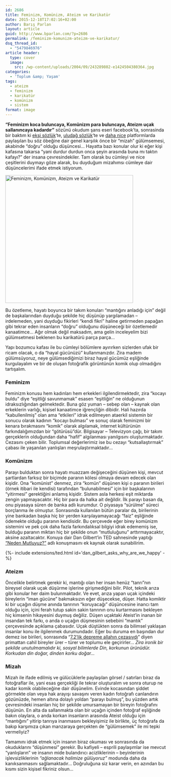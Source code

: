 ```yaml
---
id: 2686
title: Feminizm, Komünizm, Ateizm ve Karikatür
date: 2015-12-18T17:02:16+02:00
author: Barış Parlan
layout: article
guid: http://www.bparlan.com/?p=2686
permalink: /feminizm-komunizm-ateizm-ve-karikatur/
dsq_thread_id:
  - "5479846976"
article header:
  type: cover
  image:
    src: /wp-content/uploads/2004/09/243289802-e1424504380364.jpg
categories:
  - 'Toplum &amp; Yaşam'
tags:
  - ateizm
  - feminizm
  - karikatür
  - komünizm
  - sistem
format: image
---
```


**&#8220;Feminizm koca buluncaya, Komünizm para buluncaya, Ateizm uçak sallanıncaya kadardır&#8221;** sözünü okudum şans eseri facebook&#8217;ta, sonrasinda bir baktım ki <a href="https://eksisozluk.com/komunizm-parayi-feminizm-kocayi-bulana-kadardir--3208619" target="_blank">ekşi sözlük</a>&#8216;te, <a href="http://www.uludagsozluk.com/k/kom%C3%BCnizm-paray%C4%B1-feminizm-kocay%C4%B1-bulana-kadard%C4%B1r/" target="_blank">uludağ sözlük</a>&#8216;te ve <a href="https://www.google.com/search?q=Feminizm+Koca+Buluncaya%2C+Kom%C3%BCnizm+Para+Buluncaya%2C+Ateizm+U%C3%A7ak+Sallan%C4%B1ncaya+Kadard%C4%B1r&ie=utf-8&oe=utf-8" target="_blank">daha nice</a> platformlarda paylaşılan bu söz öbeğine dair genel karşılık önce bir &#8220;mizah&#8221; gülümsemesi, akabinde &#8220;doğru&#8221; olduğu düşüncesi&#8230; Hayatta bazı konular olur ki eğer kişi kafasına takarsa &#8220;yani durdur durdun onca şeyin arasında buna mı taktın kafayı?&#8221; der insana çevresindekiler. Tam olarak bu cümleyi ve nice çeşitlerini duymayı göze alarak, bu duyduğum mizahımsı cümleye dair düşüncelerimi ifade etmek istiyorum.

<img class="aligncenter wp-image-2688" src="https://i0.wp.com/www.bparlan.com/wp-content/uploads/2015/12/10899050_837565792967583_262884324_n.jpg?resize=400%2C400" alt="Feminizm, Komünizm, Ateizm ve Karikatür" width="400" height="400" srcset="https://i0.wp.com/www.bparlan.com/wp-content/uploads/2015/12/10899050_837565792967583_262884324_n.jpg?w=640 640w, https://i0.wp.com/www.bparlan.com/wp-content/uploads/2015/12/10899050_837565792967583_262884324_n.jpg?resize=150%2C150 150w, https://i0.wp.com/www.bparlan.com/wp-content/uploads/2015/12/10899050_837565792967583_262884324_n.jpg?resize=300%2C300 300w, https://i0.wp.com/www.bparlan.com/wp-content/uploads/2015/12/10899050_837565792967583_262884324_n.jpg?resize=500%2C500 500w, https://i0.wp.com/www.bparlan.com/wp-content/uploads/2015/12/10899050_837565792967583_262884324_n.jpg?resize=160%2C160 160w, https://i0.wp.com/www.bparlan.com/wp-content/uploads/2015/12/10899050_837565792967583_262884324_n.jpg?resize=320%2C320 320w" sizes="(max-width: 400px) 100vw, 400px" data-recalc-dims="1" /> 

Bu özetleme, hayatı boyunca bir takım konuları &#8220;mantığını anladığı için&#8221; değil de başkalarından duyduğu şekilde hiç düşünüp yargılamadan &#8211; irdelemeden, yani duyduğu fikirleri &#8220;kendi fikri&#8221; haline getirmeden papağan gibi tekrar eden insanların &#8220;doğru&#8221; olduğunu düşüneceği bir özetlemedir kanaatimce&#8230; Ağır olmak değil maksadım, ama gelin inceleyelim bizi gülümsetmesi beklenen bu karikatürü parça parça&#8230;

Yapı bozumcu kafası ile bu cümleyi bölümlere ayırırken sizlerden ufak bir ricam olacak, o da &#8220;hayal gücünüzü&#8221; kullanmanızdır. Zira madem gülümsüyoruz, neye gülümsediğimizi biraz hayal gücümüz eşliğinde kurgulayalım ve bir de oluşan fotoğrafik görüntünün komik olup olmadığını tartışalım.

### Feminizm

Feminizm konusu hem kadınları hem erkekleri ilgilendirmektedir, zira &#8220;kocayı buldu&#8221; diye &#8220;eşitliği savunmamak&#8221; esasen &#8220;eşitliğin&#8221; ne olduğunun idraksızlığından gelmektedir. Buna göz yuman &#8211; sebep olan &#8211; kaynak olan erkeklerin varlığı, kişisel kanaatimce iğrençliğin dibidir. Hali hazırda &#8220;kabullenilmiş&#8221; olan ama &#8220;etkileri&#8221; idrak edilmeyen ataerkil sistemin bir sonucu olarak kadının &#8220;kocayı bulması&#8221; ve sonuç olarak feminizmi bir kenara bırakmasını &#8220;komik&#8221; olarak algılamak, internet kültürünün farkındalığımızdan bir &#8220;götürüsü&#8221;dür. Bilgisayar &#8211; Televizyon çağı, bir takım gerçeklerin olduğundan daha &#8220;hafif&#8221; algılanması yanılgısını oluşturmaktadır. Cezasını çeken bilir. Toplumsal değerlerimiz ise bu cezayı &#8220;kutsallaştırmak&#8221; çabası ile yaşanılan yanlışları meşrulaştırmaktadır&#8230;

### Komünizm

Parayı bulduktan sonra hayatı muazzam değişeceğini düşünen kişi, mevcut şartlardan farksız bir biçimde paranın kölesi olmaya devam edecek olan kişidir. Ona &#8220;komünist&#8221; denmez, zira &#8220;komün&#8221; düşünen kişi o paranın birileri (örnek itibari ile kendisi) tarafından &#8220;bulunabilmesi&#8221; için bir başkalarının &#8220;yitirmesi&#8221; gerektiğini anlamış kişidir. Sistem asla herkesi eşit miktarda zengin yapmayacaktır. Hiç bir para da halka ait değildir. İlk parayı basan da, onu piyasaya süren de banka adlı kurumdur. O piyasaya &#8220;sürülme&#8221; süreci borçlanma ile olmuştur. Sonrasında kullanılan bütün paralar da, birilerinin yine bankadan başka hiç bir yerden karşılayamayacağı &#8220;faiz&#8221; eşliğinde ödemekte olduğu paranın kendisidir. Bu çerçevede eğer birey komünizm sistemini ve pek çok daha fazla farkındalıksal bilgiyi idrak edememiş ise, bulduğu paranın miktarı hiç bir şekilde onun &#8220;mutluluğunu&#8221; arttırmayacaktır, aksine azaltacaktır. Konuya dair Dan Gilbert&#8217;in TED sahnesinde yaptığı <a href="https://www.ted.com/talks/dan_gilbert_asks_why_are_we_happy?language=tr" target="_blank">&#8220;Neden Mutluyuz?&#8221;</a> adlı konuşmasını ek kaynak olarak sunabilirim.

<div>{%- include extensions/ted.html id='dan_gilbert_asks_why_are_we_happy' -%}</div>

### Ateizm

Öncelikle belirtmek gerekir ki, mantığı olan her insan henüz &#8220;tanrı&#8221;nın bireysel olarak uçak düşürme işlerine girişmediğini bilir. Pilot, teknik arıza gibi konular her daim bulunmaktadır. Ve evet, arıza yapan uçak içindeki bireylerin &#8220;iman gücüne&#8221; bakmaksızın eğer düşecekse, düşer. Hatta komiktir ki bir uçağın düşme anında tanrının &#8220;koruyacağı&#8221; düşüncesine inancı tam olduğu için, içini ferah tutup sakin sakin tanrının onu kurtarmasını bekleyen hiç kimsenin hikayesini duymuş değiliz. Düşen uçaktaki Ateist&#8217;in inanan bir insandan tek farkı, o anda o uçağın düşmesinin sebebini &#8220;mantık&#8221; çerçevesinde açıklama çabasıdır. Uçak düştükten sonra da bilimsel yaklaşan insanlar konu ile ilgilenmek durumundadır. Eğer bu duruma en başından dur demez ise birileri, sonrasında &#8220;<a href="https://www.google.com/search?q=deprem+ve+allah&ie=utf-8&oe=utf-8" target="_blank">7.2&#8217;lik depreme allahın cezasıydı</a>&#8221; diyen primattan cahil bireyler ürer &#8211; türer ve toplumu ele geçirirler&#8230; _Zira ironik bir şekilde unutulmamalıdır ki, sosyal bilimlerde Din, korkunun ürünüdür. Korkudan din doğar, dinden korku doğar&#8230;_

### Mizah

Mizah ile ifade edilmiş ve gülücüklerle paylaşılan görsel / satırları biraz da fotoğraflar ile, yani esas gerçekliği ile tekrar oluşturalım ve sonra oturup ne kadar komik olabileceğine dair düşünelim. Evinde kocasından şiddet görmekte olan veya hak arayışı savaşını veren kadın fotoğrafı canlandırın gözünüzde, hemen altına dolaylı yoldan &#8220;parayı bulmuş&#8221;, bu yüzden artık çevresindeki insanları hiç bir şekilde umursamayan bir bireyin fotoğrafını düşünün. En alta da sallanmakta olan bir uçağın içinden fotoğraf eşliğinde bakın olaylara, o anda korkan insanların arasında Ateist olduğu için &#8220;mantığını&#8221; yitirip tanrıya inanmasını bekleyişimiz ile birlikte, üç fotoğrafa da bakıp karşımıza çıkan manzaraya gerçekten de &#8220;gülümsemek&#8221; ile mi tepki vermeliyiz?

Tamamını idrak etmek için insanın biraz okuması ve sonrasında da okuduklarını &#8220;düşünmesi&#8221; gerekir. Bu kafiyeli &#8211; esprili paylaşımlar ise mevcut &#8220;yanlışların&#8221; ve insanın mide bulandırıcı acizliklerinin &#8211; beyinlerinin işlevsizliklerinin _&#8220;ağlanacak halimize gülüyoruz&#8221;_ modunda daha da kanıksanmasını sağlamaktadır&#8230; Doğruluğuna siz karar verin, en azından bu kısmı sizin kişisel fikriniz olsun&#8230;
